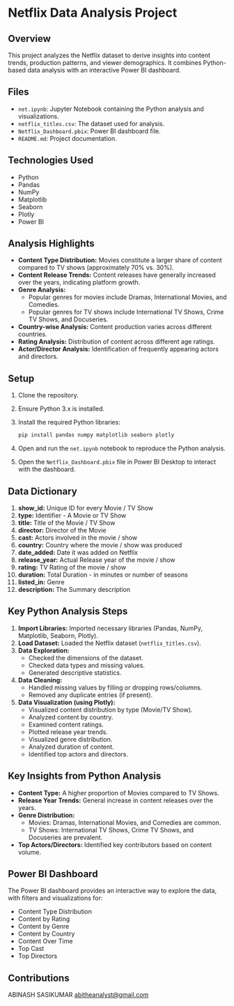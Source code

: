 # Netflix Data Analysis Project

## Overview

This project analyzes the Netflix dataset to derive insights into content trends, production patterns, and viewer demographics. It combines Python-based data analysis with an interactive Power BI dashboard.

## Files

* `net.ipynb`: Jupyter Notebook containing the Python analysis and visualizations.
* `netflix_titles.csv`: The dataset used for analysis.
* `Netflix_Dashboard.pbix`: Power BI dashboard file.
* `README.md`: Project documentation.

## Technologies Used

* Python
* Pandas
* NumPy
* Matplotlib
* Seaborn
* Plotly
* Power BI

## Analysis Highlights

* **Content Type Distribution:** Movies constitute a larger share of content compared to TV shows (approximately 70% vs. 30%).
* **Content Release Trends:** Content releases have generally increased over the years, indicating platform growth.
* **Genre Analysis:**
    * Popular genres for movies include Dramas, International Movies, and Comedies.
    * Popular genres for TV shows include International TV Shows, Crime TV Shows, and Docuseries.
* **Country-wise Analysis:** Content production varies across different countries.
* **Rating Analysis:** Distribution of content across different age ratings.
* **Actor/Director Analysis:** Identification of frequently appearing actors and directors.

## Setup

1.  Clone the repository.
2.  Ensure Python 3.x is installed.
3.  Install the required Python libraries:

    ```bash
    pip install pandas numpy matplotlib seaborn plotly
    ```
4.  Open and run the `net.ipynb` notebook to reproduce the Python analysis.
5.  Open the `Netflix_Dashboard.pbix` file in Power BI Desktop to interact with the dashboard.

## Data Dictionary

1.  **show_id:** Unique ID for every Movie / TV Show
2.  **type:** Identifier - A Movie or TV Show
3.  **title:** Title of the Movie / TV Show
4.  **director:** Director of the Movie
5.  **cast:** Actors involved in the movie / show
6.  **country:** Country where the movie / show was produced
7.  **date_added:** Date it was added on Netflix
8.  **release_year:** Actual Release year of the movie / show
9.  **rating:** TV Rating of the movie / show
10. **duration:** Total Duration - in minutes or number of seasons
11. **listed_in:** Genre
12. **description:** The Summary description

## Key Python Analysis Steps

1.  **Import Libraries:** Imported necessary libraries (Pandas, NumPy, Matplotlib, Seaborn, Plotly).
2.  **Load Dataset:** Loaded the Netflix dataset (`netflix_titles.csv`).
3.  **Data Exploration:**
    * Checked the dimensions of the dataset.
    * Checked data types and missing values.
    * Generated descriptive statistics.
4.  **Data Cleaning:**
    * Handled missing values by filling or dropping rows/columns.
    * Removed any duplicate entries (if present).
5.  **Data Visualization (using Plotly):**
    * Visualized content distribution by type (Movie/TV Show).
    * Analyzed content by country.
    * Examined content ratings.
    * Plotted release year trends.
    * Visualized genre distribution.
    * Analyzed duration of content.
    * Identified top actors and directors.

## Key Insights from Python Analysis

* **Content Type:** A higher proportion of Movies compared to TV Shows.
* **Release Year Trends:** General increase in content releases over the years.
* **Genre Distribution:**
    * Movies:  Dramas, International Movies, and Comedies are common.
    * TV Shows: International TV Shows, Crime TV Shows, and Docuseries are prevalent.
* **Top Actors/Directors:** Identified key contributors based on content volume.

## Power BI Dashboard

The Power BI dashboard provides an interactive way to explore the data, with filters and visualizations for:

* Content Type Distribution
* Content by Rating
* Content by Genre
* Content by Country
* Content Over Time
* Top Cast
* Top Directors

## Contributions
ABINASH SASIKUMAR
abitheanalyst@gmail.com


